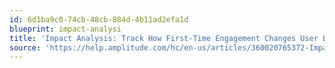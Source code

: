```yaml
---
id: 6d1ba9c0-74cb-48cb-884d-4b11ad2efa1d
blueprint: impact-analysi
title: 'Impact Analysis: Track How First-Time Engagement Changes User Behavior'
source: 'https://help.amplitude.com/hc/en-us/articles/360020765372-Impact-Analysis-Track-how-first-time-engagement-changes-user-behavior'
---
```

